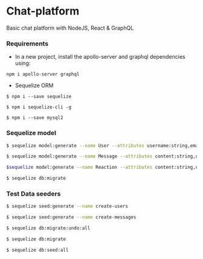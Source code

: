 # Chat-platform
Basic chat platform with NodeJS, React &amp; GraphQL

### Requirements

- In a new project, install the apollo-server and graphql dependencies using:

```
npm i apollo-server graphql
```

- Sequelize ORM

```
$ npm i --save sequelize

$ npm i sequelize-cli -g

$ npm i --save mysql2
```

### Sequelize model

```sh
$ sequelize model:generate --name User --attributes username:string,email:string

$ sequelize model:generate --name Message --attributes content:string,uuid:uuid,from:string,to:string

$sequelize model:generate --name Reaction --attributes content:string,uuid:uuid

$ sequelize db:migrate

```

### Test Data seeders

```sh
$ sequelize seed:generate --name create-users

$ sequelize seed:generate --name create-messages

$ sequelize db:migrate:undo:all

$ sequelize db:migrate

$ sequelize db:seed:all

```